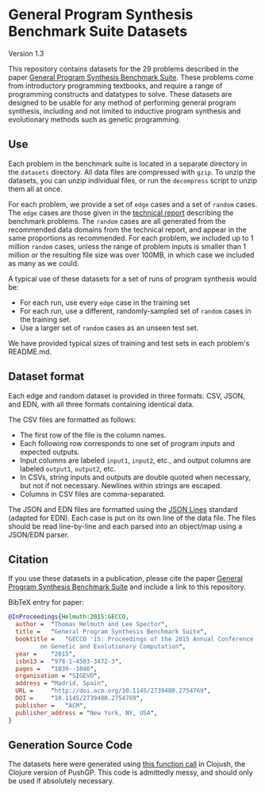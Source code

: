 # General Program Synthesis Benchmark Suite Datasets

Version 1.3

This repository contains datasets for the 29 problems described in the paper [General Program Synthesis Benchmark Suite](http://thelmuth.github.io/GECCO_2015_Benchmarks_Materials/). These problems come from introductory programming textbooks, and require a range of programming constructs and datatypes to solve. These datasets are designed to be usable for any method of performing general program synthesis, including and not limited to inductive program synthesis and evolutionary methods such as genetic programming.

## Use

Each problem in the benchmark suite is located in a separate directory in the `datasets` directory. All data files are compressed with `gzip`. To unzip the datasets, you can unzip individual files, or run the `decompress` script to unzip them all at once.

For each problem, we provide a set of `edge` cases and a set of `random` cases. The `edge` cases are those given in the [technical report](https://web.cs.umass.edu/publication/docs/2015/UM-CS-2015-006.pdf) describing the benchmark problems. The `random` cases are all generated from the recommended data domains from the technical report, and appear in the same proportions as recommended. For each problem, we included up to 1 million `random` cases, unless the range of problem inputs is smaller than 1 million or the resulting file size was over 100MB, in which case we included as many as we could.

A typical use of these datasets for a set of runs of program synthesis would be:

- For each run, use every `edge` case in the training set
- For each run, use a different, randomly-sampled set of `random` cases in the training set.
- Use a larger set of `random` cases as an unseen test set.

We have provided typical sizes of training and test sets in each problem's README.md.

## Dataset format

Each edge and random dataset is provided in three formats: CSV, JSON, and EDN, with all three formats containing identical data.

The CSV files are formatted as follows:

- The first row of the file is the column names.
- Each following row corresponds to one set of program inputs and expected outputs.
- Input columns are labeled `input1`, `input2`, etc., and output columns are labeled `output1`, `output2`, etc.
- In CSVs, string inputs and outputs are double quoted when necessary, but not if not necessary. Newlines within strings are escaped.
- Columns in CSV files are comma-separated. 

The JSON and EDN files are formatted using the [JSON Lines](https://jsonlines.org/) standard (adapted for EDN). 
Each case is put on its own line of the data file. The files should be read line-by-line and each parsed into an object/map using a JSON/EDN parser.

## Citation

If you use these datasets in a publication, please cite the paper [General Program Synthesis Benchmark Suite](http://thelmuth.github.io/GECCO_2015_Benchmarks_Materials/) and include a link to this repository.

BibTeX entry for paper:

```bibtex
@InProceedings{Helmuth:2015:GECCO,
  author =	"Thomas Helmuth and Lee Spector",
  title =	"General Program Synthesis Benchmark Suite",
  booktitle =	"GECCO '15: Proceedings of the 2015 Annual Conference
		 on Genetic and Evolutionary Computation",
  year = 	"2015",
  isbn13 =	"978-1-4503-3472-3",
  pages =	"1039--1046",
  organisation = "SIGEVO",
  address =	"Madrid, Spain",
  URL =  	"http://doi.acm.org/10.1145/2739480.2754769",
  DOI =  	"10.1145/2739480.2754769",
  publisher =	"ACM",
  publisher_address = "New York, NY, USA",
}
```

## Generation Source Code

The datasets here were generated using [this function call](https://github.com/thelmuth/Clojush/blob/ARCHIVE/2019-benchmark-dataset-generation/src/clojush/problems/software/test_case_data_generators.clj#L180-L181) in Clojush, the Clojure version of PushGP. This code is admittedly messy, and should only be used if absolutely necessary.
